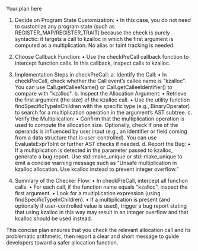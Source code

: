 Your plan here

1. Decide on Program State Customization:
   • In this case, you do not need to customize any program state (such as REGISTER_MAP/REGISTER_TRAIT) because the check is purely syntactic: it targets a call to kzalloc in which the first argument is computed as a multiplication. No alias or taint tracking is needed.

2. Choose Callback Function:
   • Use the checkPreCall callback function to intercept function calls. In this callback, inspect calls to kzalloc.

3. Implementation Steps in checkPreCall:
   a. Identify the Call:
      • In checkPreCall, check whether the Call event’s callee name is "kzalloc". You can use Call.getCalleeName() or Call.getCalleeIdentifier() to compare with "kzalloc".
   b. Inspect the Allocation Argument:
      • Retrieve the first argument (the size) of the kzalloc call.
      • Use the utility function findSpecificTypeInChildren with the specific type (e.g., BinaryOperator) to search for a multiplication operation in the argument’s AST subtree.
   c. Verify the Multiplication:
      • Confirm that the multiplication operation is used to compute the allocation size. Optionally, check if one of the operands is influenced by user input (e.g., an identifier or field coming from a data structure that is user-controlled). You can use EvaluateExprToInt or further AST checks if needed.
   d. Report the Bug:
      • If a multiplication is detected in the parameter passed to kzalloc, generate a bug report. Use std::make_unique<BasicBugReport> or std::make_unique<PathSensitiveBugReport> to emit a concise warning message such as “Unsafe multiplication in kzalloc allocation. Use kcalloc instead to prevent integer overflow.”

4. Summary of the Checker Flow:
   • In checkPreCall, intercept all function calls.
   • For each call, if the function name equals "kzalloc", inspect the first argument.
   • Look for a multiplication expression (using findSpecificTypeInChildren<BinaryOperator>).
   • If a multiplication is present (and optionally if user-controlled value is used), trigger a bug report stating that using kzalloc in this way may result in an integer overflow and that kcalloc should be used instead.

This concise plan ensures that you check the relevant allocation call and its problematic arithmetic, then report a clear and short message to guide developers toward a safer allocation function.